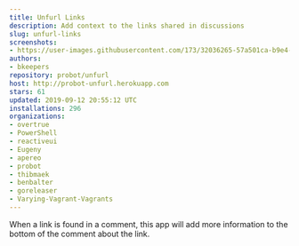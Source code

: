 ```yaml
---
title: Unfurl Links
description: Add context to the links shared in discussions
slug: unfurl-links
screenshots:
- https://user-images.githubusercontent.com/173/32036265-57a501ca-b9e4-11e7-9db3-52374fb7290c.png
authors:
- bkeepers
repository: probot/unfurl
host: http://probot-unfurl.herokuapp.com
stars: 61
updated: 2019-09-12 20:55:12 UTC
installations: 296
organizations:
- overtrue
- PowerShell
- reactiveui
- Eugeny
- apereo
- probot
- thibmaek
- benbalter
- goreleaser
- Varying-Vagrant-Vagrants
---
```


When a link is found in a comment, this app will add more information to the bottom of the comment about the link.
